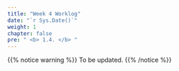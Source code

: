 ```yaml
---
title: "Week 4 Worklog"
date: "`r Sys.Date()`"
weight: 1
chapter: false
pre: " <b> 1.4. </b> "
---
```


{{% notice warning %}} 
 To be updated.
{{% /notice %}}
